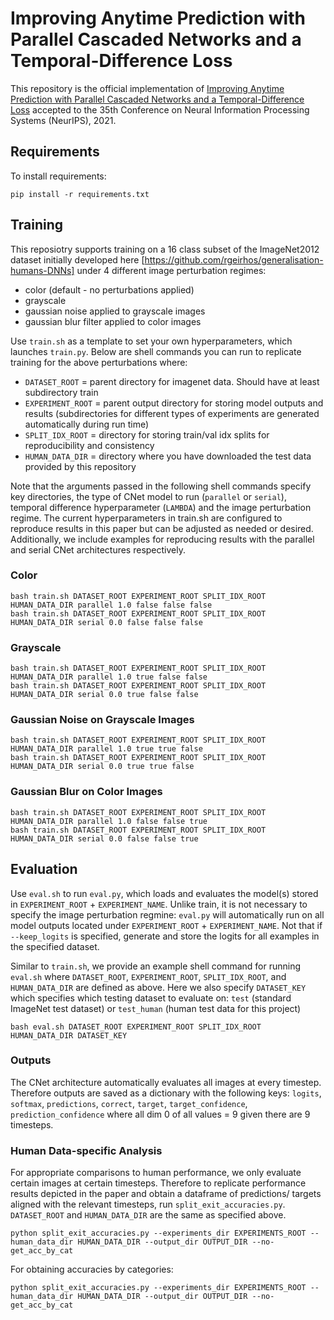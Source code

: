 # Improving Anytime Prediction with Parallel Cascaded Networks and a Temporal-Difference Loss

This repository is the official implementation of [Improving Anytime Prediction with Parallel Cascaded Networks and a Temporal-Difference Loss](https://arxiv.org/abs/2102.09808) accepted to the 35th Conference on Neural Information Processing Systems (NeurIPS), 2021.

## Requirements

To install requirements:

```
pip install -r requirements.txt
```

## Training
This reposiotry supports training on a 16 class subset of the ImageNet2012 dataset initially developed here [https://github.com/rgeirhos/generalisation-humans-DNNs] under 4 different image perturbation regimes:
* color (default - no perturbations applied)
* grayscale 
* gaussian noise applied to grayscale images
* gaussian blur filter applied to color images

Use `train.sh` as a template to set your own hyperparameters, which launches `train.py`.
Below are shell commands you can run to replicate training for the above perturbations where:
* `DATASET_ROOT` = parent directory for imagenet data. Should have at least subdirectory train
* `EXPERIMENT_ROOT` = parent output directory for storing model outputs and results (subdirectories for different types of experiments are generated automatically during run time)
* `SPLIT_IDX_ROOT` = directory for storing train/val idx splits for reproducibility and consistency
* `HUMAN_DATA_DIR` = directory where you have downloaded the test data provided by this repository

Note that the arguments passed in the following shell commands specify key directories, the type of CNet model to run (`parallel` or `serial`), temporal difference hyperparameter (`LAMBDA`) and the image perturbation regime. The current hyperparameters in train.sh are configured to reproduce results in this paper but can be adjusted as needed or desired. Additionally, we include examples for reproducing results with the parallel and serial CNet architectures respectively.

### Color
```
bash train.sh DATASET_ROOT EXPERIMENT_ROOT SPLIT_IDX_ROOT HUMAN_DATA_DIR parallel 1.0 false false false
bash train.sh DATASET_ROOT EXPERIMENT_ROOT SPLIT_IDX_ROOT HUMAN_DATA_DIR serial 0.0 false false false
```

### Grayscale
```
bash train.sh DATASET_ROOT EXPERIMENT_ROOT SPLIT_IDX_ROOT HUMAN_DATA_DIR parallel 1.0 true false false
bash train.sh DATASET_ROOT EXPERIMENT_ROOT SPLIT_IDX_ROOT HUMAN_DATA_DIR serial 0.0 true false false
```

### Gaussian Noise on Grayscale Images
```
bash train.sh DATASET_ROOT EXPERIMENT_ROOT SPLIT_IDX_ROOT HUMAN_DATA_DIR parallel 1.0 true true false
bash train.sh DATASET_ROOT EXPERIMENT_ROOT SPLIT_IDX_ROOT HUMAN_DATA_DIR serial 0.0 true true false
```

### Gaussian Blur on Color Images
```
bash train.sh DATASET_ROOT EXPERIMENT_ROOT SPLIT_IDX_ROOT HUMAN_DATA_DIR parallel 1.0 false false true
bash train.sh DATASET_ROOT EXPERIMENT_ROOT SPLIT_IDX_ROOT HUMAN_DATA_DIR serial 0.0 false false true
```

## Evaluation
Use `eval.sh` to run `eval.py`, which loads and evaluates the model(s) stored in `EXPERIMENT_ROOT` + `EXPERIMENT_NAME`. Unlike train, it is not necessary to specify the image perturbation regmine: `eval.py` will automatically run on all model outputs located under `EXPERIMENT_ROOT` + `EXPERIMENT_NAME`. Not that if `--keep_logits` is specified, generate and store the logits for all examples in the specified dataset. 

Similar to `train.sh`, we provide an example shell command for running `eval.sh` where `DATASET_ROOT`, `EXPERIMENT_ROOT`, `SPLIT_IDX_ROOT`, and `HUMAN_DATA_DIR` are defined as above. Here we also specify `DATASET_KEY` which specifies which testing dataset to evaluate on: `test` (standard ImageNet test dataset) or `test_human` (human test data for this project)

```
bash eval.sh DATASET_ROOT EXPERIMENT_ROOT SPLIT_IDX_ROOT HUMAN_DATA_DIR DATASET_KEY
```
### Outputs
The CNet architecture automatically evaluates all images at every timestep. Therefore outputs are saved as a dictionary with the following keys: `logits`, `softmax`, `predictions`, `correct`, `target`, `target_confidence`, `prediction_confidence` where all dim 0 of all values = 9 given there are 9 timesteps. 

### Human Data-specific Analysis
For appropriate comparisons to human performance, we only evaluate certain images at certain timesteps. Therefore to replicate performance results depicted in the paper and obtain a dataframe of predictions/ targets aligned with the relevant timesteps, run `split_exit_accuracies.py`. `DATASET_ROOT` and `HUMAN_DATA_DIR` are the same as specified above.

```
python split_exit_accuracies.py --experiments_dir EXPERIMENTS_ROOT --human_data_dir HUMAN_DATA_DIR --output_dir OUTPUT_DIR --no-get_acc_by_cat
```
For obtaining accuracies by categories:
```
python split_exit_accuracies.py --experiments_dir EXPERIMENTS_ROOT --human_data_dir HUMAN_DATA_DIR --output_dir OUTPUT_DIR --no-get_acc_by_cat
```


